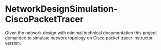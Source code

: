 # NetworkDesignSimulation-CiscoPacketTracer
Given the network design with minimal technical documentation this project demanded to simulate network topology on Cisco packet tracer instructor version.
